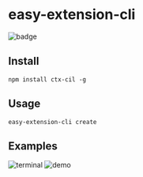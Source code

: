

# easy-extension-cli

![badge](https://img.shields.io/npm/v/easy-extension-cli)

## Install

```
npm install ctx-cil -g
```

## Usage

```
easy-extension-cli create
```

## Examples

![terminal](https://github.com/liustay/easy-extension-cli/blob/master/pic/terminal.png)
![demo](https://github.com/liustay/easy-extension-cli/blob/master/pic/demo.png)



